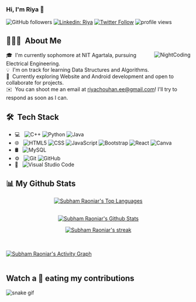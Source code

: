 ### Hi, I'm Riya 👋

![GitHub followers](https://img.shields.io/github/followers/riyachouhan7?label=Follow&style=social)
[![Linkedin: Riya](https://img.shields.io/badge/-KR-blue?style=flat-square&logo=Linkedin&logoColor=white&link=https://www.linkedin.com/in/kumari-riya-110073201)](https://www.linkedin.com/in/kumari-riya-110073201)
[![Twitter Follow](https://img.shields.io/twitter/follow/riya_chouhan7?label=Follow)](https://twitter.com/intent/follow?screen_name=riya_chouhan7)
<img alt = "profile views" src="https://komarev.com/ghpvc/?username=riyachouhan7&color=brightgreen">


## 👨🏻‍💻 &nbsp;About Me 
<img alt="NightCoding" src="https://c.tenor.com/RZ1Cq8RF_FwAAAAC/anime-crazy.gif" align="right"/>


🎓 &nbsp;I'm currently sophomore at NIT Agartala, pursuing Electrical Engineering.\
💡 &nbsp;I'm on track for learning Data Structures and Algorithms.\
🌱 &nbsp;Currently exploring Website and Android development and open to collaborate for projects.\
✉️ &nbsp;You can shoot me an email at riyachouhan.ee@gmail.com! I'll try to respond as soon as I can.


## 🛠 &nbsp;Tech Stack

- 💻 &nbsp;
     ![C++](https://img.shields.io/badge/-C++-333333?style=flat&logo=C%2B%2B&logoColor=00599C)
     ![Python](https://img.shields.io/badge/-Python-333333?style=flat&logo=python)
     ![Java](https://img.shields.io/badge/-Java-333333?style=flat&logo=Java&logoColor=007396)
- 🌐 &nbsp;
     ![HTML5](https://img.shields.io/badge/-HTML5-333333?style=flat&logo=HTML5)
     ![CSS](https://img.shields.io/badge/-CSS-333333?style=flat&logo=CSS3&logoColor=1572B6)
     ![JavaScript](https://img.shields.io/badge/-JavaScript-333333?style=flat&logo=javascript)
     ![Bootstrap](https://img.shields.io/badge/-Bootstrap-333333?style=flat&logo=bootstrap&logoColor=563D7C)
     ![React](https://img.shields.io/badge/-React-333333?style=flat&logo=react)
     ![Canva](https://img.shields.io/badge/-Canva-333333?style=flat&logo=canva)
- 🛢 &nbsp;
     ![MySQL](https://img.shields.io/badge/-MySQL-333333?style=flat&logo=mysql)
- ⚙️ &nbsp;
     ![Git](https://img.shields.io/badge/-Git-333333?style=flat&logo=git)
     ![GitHub](https://img.shields.io/badge/-GitHub-333333?style=flat&logo=github)
- 🔧 &nbsp;
     ![Visual Studio Code](https://img.shields.io/badge/-Visual%20Studio%20Code-333333?style=flat&logo=visual-studio-code&logoColor=007ACC)


## 📊 My Github Stats 

<p align="center">
  <a href="https://github.com/riyachouhan7/github-readme-stats"><img alt="Subham Raoniar's Top Languages" src="https://github-readme-stats.vercel.app/api/top-langs/?username=riyachouhan7&langs_count=8&count_private=true&layout=compact&theme=react&hide_border=true&bg_color=0D1117" /></a>
  <br/>
    </p>


<p align="center">
  <br/>
    <a href="https://github.com/riyachouhan7/github-readme-stats"><img alt="Subham Raoniar's Github Stats" src="https://github-readme-stats.vercel.app/api?username=riyachouhan7&show_icons=true&count_private=true&theme=react&hide_border=true&bg_color=0D1117" /></a>
  </p> 


<p align="center">
    <a href="https://github.com/riyachouhan7/github-readme-streak-stats">
        <img title="🔥 Get streak stats for your profile at git.io/streak-stats" alt="Subham Raoniar's streak" src="https://github-readme-streak-stats.herokuapp.com/?user=riyachouhan7&theme=black-ice&hide_border=true&stroke=0000&background=060A0CD0"/>
    </a>
</p> 


<br/>
<br/>
<a href="https://github.com/riyachouhan7/github-readme-activity-graph"><img alt="Subham Raoniar's Activity Graph" src="https://activity-graph.herokuapp.com/graph?username=riyachouhan7&bg_color=0D1117&color=5BCDEC&line=5BCDEC&point=FFFFFF&hide_border=true" /></a>
<br/>
<br/>


## Watch a 🐍 eating my contributions

![snake gif](https://github.com/riyachouhan7/riyachouhan7/blob/output/github-contribution-grid-snake.gif)


